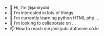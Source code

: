 - 👋 Hi, I’m @janiryubi
- 👀 I’m interested in lots of things
- 🌱 I’m currently learning python HTML php ...
- 💞️ I’m looking to collaborate on ...
- 📫 How to reach me janiryubi.dothome.co.kr

<!---
janiryubi/janiryubi is a ✨ special ✨ repository because its `README.md` (this file) appears on your GitHub profile.
You can click the Preview link to take a look at your changes.
--->
